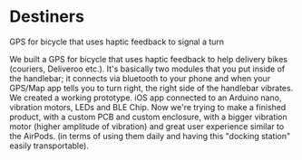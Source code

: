 # Destiners
GPS for bicycle that uses haptic feedback to signal a turn

We built a GPS for bicycle that uses haptic feedback to help delivery bikes (couriers, Deliveroo etc.). It's basically two modules that you put inside of the handlebar; it connects via bluetooth to your phone and when your GPS/Map app tells you to turn right, the right side of the handlebar vibrates.
We created a working prototype. iOS app connected to an Arduino nano, vibration motors, LEDs and BLE Chip. Now we're trying to make a finished product, with a custom PCB and custom enclosure, with a bigger vibration motor (higher amplitude of vibration) and great user experience similar to the AirPods. (in terms of using them daily and having this "docking station" easily transportable).
